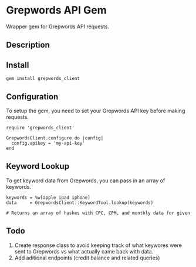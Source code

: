 # Grepwords API Gem

Wrapper gem for Grepwords API requests.

## Description


## Install

    gem install grepwords_client

## Configuration

  To setup the gem, you need to set your Grepwords API key before making requests.

    require 'grepwords_client'

    GrepwordsClient.configure do |config|
      config.apikey = 'my-api-key'
    end

## Keyword Lookup

  To get keyword data from Grepwords, you can pass in an array of keywords.

    keywords = %w[apple ipad iphone]
    data     = GrepwordsClient::KeywordTool.lookup(keywords)

    # Returns an array of hashes with CPC, CPM, and monthly data for given

## Todo

1. Create response class to avoid keeping track of what keywores were sent to Grepwords vs what actually came back with data.
2. Add aditional endpoints (credit balance and related queries)
